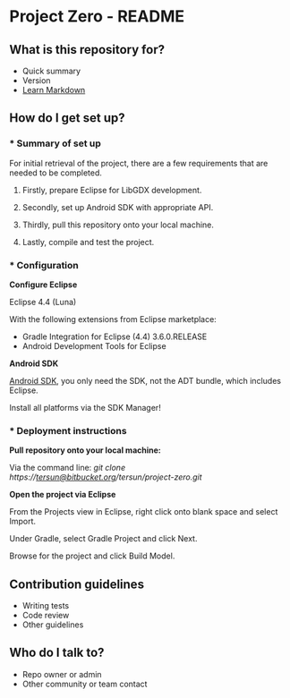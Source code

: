 # Project Zero - README #

## What is this repository for? ##

* Quick summary
* Version
* [Learn Markdown](https://bitbucket.org/tutorials/markdowndemo)

## How do I get set up? ##

### * Summary of set up ###

For initial retrieval of the project, there are a few requirements that are needed to be completed.

1. Firstly, prepare Eclipse for LibGDX development.

2. Secondly, set up Android SDK with appropriate API.

3. Thirdly, pull this repository onto your local machine.

4. Lastly, compile and test the project.



### * Configuration ###

**Configure Eclipse**

Eclipse 4.4 (Luna)

With the following extensions from Eclipse marketplace:

* Gradle Integration for Eclipse (4.4) 3.6.0.RELEASE
* Android Development Tools for Eclipse


**Android SDK**

[Android SDK](http://developer.android.com/sdk/installing/index.html), you only need the SDK, not the ADT bundle, which includes Eclipse. 

Install all platforms via the SDK Manager!

### * Deployment instructions ###

**Pull repository onto your local machine:**

Via the command line: *git clone https://tersun@bitbucket.org/tersun/project-zero.git*

**Open the project via Eclipse**

From the Projects view in Eclipse, right click onto blank space and select Import. 

Under Gradle, select Gradle Project and click Next.

Browse for the project and click Build Model.


## Contribution guidelines ##

* Writing tests
* Code review
* Other guidelines

## Who do I talk to? ##

* Repo owner or admin
* Other community or team contact